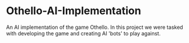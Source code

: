 # Othello-AI-Implementation
An AI implementation of the game Othello. In this project we were tasked with developing the game and creating AI 'bots' to play against.
